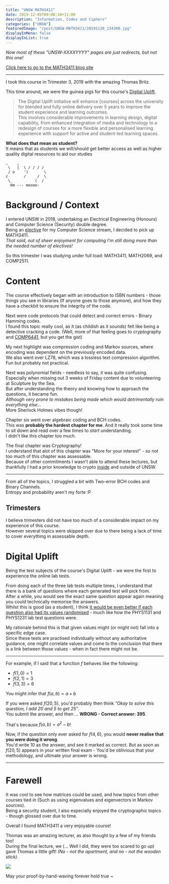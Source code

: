 ```yaml
---
title: "UNSW MATH3411"
date: 2019-12-05T09:00:10+11:00
description: "Information, Codes and Ciphers"
categories: ["UNSW"]
featuredImage: "/post/UNSW-MATH3411/20191120_134300.jpg"
displayInMenu: false
displayInList: true
---
```


_Now most of these "UNSW-XXXXYYYY" pages are just redirects, but not this one!_

[Click here to go to the MATH3411 blog site](//featherbear.github.io/UNSW-MATH3411/)

---

I took this course in Trimester 3, 2019 with the amazing Thomas Britz.

This time around, we were the guinea pigs for this course's [Digital Uplift](https://teaching.unsw.edu.au/digital-uplift).  

> The Digital Uplift initiative will enhance [courses] across the university for blended and fully online delivery over 5 years to improve the student experience and learning outcomes.  
This involves considerable improvements in learning design, digital capability, from enhanced integration of media and technology to a redesign of courses for a more flexible and personalised learning experience with support for active and student-led learning spaces.

**What does that mean as student?**  
It means that as students we will/should get better access as well as higher quality digital resources to aid our studies

```
,    ,
 \   |  \ / / / / 
 / o    ')       \
c       /     /  \
 \_          (  /
  mm --- moooo-
```

# Background / Context

I entered UNSW in 2018, undertaking an Electrical Engineering (Honours) and Computer Science (Security) double degree.  
Being an [elective](http://legacy.handbook.unsw.edu.au/undergraduate/plans/2018/COMPY13785.html) for my Computer Science stream, I decided to pick up MATH3411.  
_That said, out of sheer enjoyment for computing I'm still doing more than the needed number of electives!_  

So this trimester I was studying under full load: MATH3411, MATH2069, and COMP2511.

# Content

The course effectively began with an introduction to ISBN numbers - those things you see in libraries (If anyone goes to those anymore), and how they have a checkbit to ensure the integrity of the code.  

Next were code protocols that could detect and correct errors - Binary Hamming codes.  
I found this topic really cool, as it (as childish as it sounds) felt like being a detective cracking a code. (Well, more of that feeling goes to cryptography and [COMP6441](https://featherbear.github.io/UNSW-COMP6441/), but you get the gist)

My next highlight was compression coding and Markov sources, where encoding was dependent on the previously encoded data.  
We also went over LZ78, which was a lossless text compression algorithm. Fun but probably not practical.

Next was polynomial fields - needless to say, it was quite confusing. Especially when missing out 3 weeks of Friday content due to volunteering at Sculpture by the Sea.  
But after understanding the theory and knowing how to approach the questions, it became fun.  
_Although very prone to mistakes being made which would detrimentally ruin everything else..._  
More Sherlock Holmes vibes though!

Chapter six went over algebraic coding and BCH codes.  
This was **probably the hardest chapter for me**. And it really took some time to sit down and read over a few times to _start_ understanding.  
I didn't like this chapter too much.

The final chapter was Cryptography!  
I understand that alot of this chapter was "More for your interest" - so not too much of this chapter was assessable.  
Because of other commitments I wasn't able to attend these lectures, but thankfully I had a prior knowledge to crypto [inside](https://featherbear.github.io/UNSW-COMP6441/) and outside of UNSW.

---

From all of the topics, I struggled a bit with Two-error BCH codes and Binary Channels.  
Entropy and probability aren't my forte :P

## Trimesters

I believe trimesters did not have too much of a considerable impact on my experience of this course.  
However several topics were skipped over due to there being a lack of time to cover everything in assessable depth.

# Digital Uplift

Being the test subjects of the course's Digital Uplift - we were the first to experience the online lab tests.  

From doing each of the three lab tests multiple times, I understand that there is a bank of questions where each generated test will pick from.  
After a while, you would see the exact same question appear again meaning you could technically memorise the answers.  
Whilst this is good (as a student), I think <u>it would be even better if each question also had its values randomised</u> - much like how the PHYS1131 and PHYS1231 lab test questions were.  


My rationale behind this is that given values might (or might not) fall into a specific edge case.  
Since these tests are practised individually without any authoritative guidance, one might correlate values and come to the conclusion that there is a link between those values - when in fact there might not be.

---

For example, if I said that a function $f$ behaves like the following:

* $f(1,0) = 1$
* $f(2,1) = 3$
* $f(3,3) = 6$

You might infer that $f(a,b) = a + b$  

If you were asked $f(20,5)$, you'd probably then think _"Okay to solve this question, I add 20 and 5 to get 25"_.  
You submit the answer, and then ... **WRONG - Correct answer: 395**.  

That's because $f(a,b) = a^2 - b$!

Now, if the question only ever asked for $f(4,6)$, you would **never realise that you were doing it wrong**.  
You'd write 10 as the answer, and see it marked as correct. But as soon as $f(20,5)$ appears in your written final exam - You'd be oblivious that your methodology, and ultimate your answer is wrong.

---

# Farewell

It was cool to see how matrices could be used, and how topics from other courses tied in (Such as using eigenvalues and eigenvectors in Markov sources).  
Being a security student, I also especially enjoyed the cryptographic topics - though glossed over due to time.

Overall I found MATH3411 a very enjoyable course!  

Thomas was an amazing lecturer, as also thought by a few of my friends too!  
During the final lecture, we (... Well I did, they were too scared to go up) gave Thomas a little gift! _(No - not the apartment, and no - not the wooden stick)_.

![](screely-1575511118873.png)

May your proof-by-hand-waving forever hold true ~

<script async="" src="https://cdn.jsdelivr.net/npm/mathjax@2.7.5/MathJax.js?config=TeX-MML-AM_CHTML" integrity="sha256-nvJJv9wWKEm88qvoQl9ekL2J+k/RWIsaSScxxlsrv8k=" crossorigin="anonymous"></script>

<script type="text/javascript">window.MathJax={tex2jax:{inlineMath:[['$','$'],['\\(','\\)']]},showProcessingMessages:false,messageStyle:'none'};</script>
